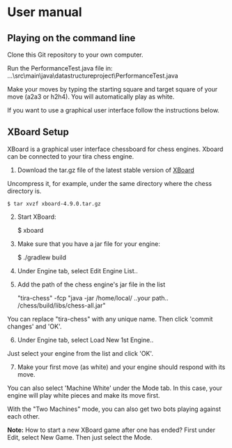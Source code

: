 # User manual

## Playing on the command line

Clone this Git repository to your own computer.

Run the PerformanceTest.java file in:
...\src\main\java\datastructureproject\PerformanceTest.java

Make your moves by typing the starting square and target square of your move (a2a3 or h2h4).
You will automatically play as white.

If you want to use a graphical user interface follow the instructions below.

## XBoard Setup
XBoard is a graphical user interface chessboard for chess engines. Xboard can be connected to your tira chess engine.

1. Download the tar.gz file of the latest stable version of [XBoard](https://www.gnu.org/software/xboard/#download)

Uncompress it, for example, under the same directory where the chess directory is.

    $ tar xvzf xboard-4.9.0.tar.gz

2. Start XBoard:

    $ xboard

3. Make sure that you have a jar file for your engine:

    $ ./gradlew build

4. Under Engine tab, select Edit Engine List..

5. Add the path of the chess engine's jar file in the list

    "tira-chess" -fcp "java -jar /home/local/ ..your path.. /chess/build/libs/chess-all.jar"

You can replace "tira-chess" with any unique name.
Then click 'commit changes' and 'OK'.

6. Under Engine tab, select Load New 1st Engine..

Just select your engine from the list and click 'OK'.

7. Make your first move (as white) and your engine should respond with its move.

You can also select 'Machine White' under the Mode tab. In this case, your engine will play white pieces and make its move first.

With the "Two Machines" mode, you can also get two bots playing against each other.

**Note:** How to start a new XBoard game after one has ended? First under Edit, select New Game. Then just select the Mode.
